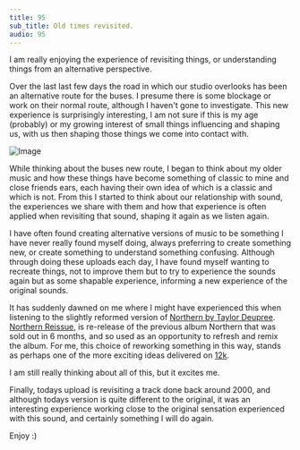 ```yaml
---
title: 95
sub_title: Old times revisited.
audio: 95
---
```


I am really enjoying the experience of revisiting things, or understanding things from an alternative perspective. 

Over the last last few days the road in which our studio overlooks has been an alternative route for the buses. I presume there is some blockage or work on their normal route, although I haven't gone to investigate. This new experience is surprisingly interesting, I am not sure if this is my age (probably) or my growing interest of small things influencing and shaping us,  with us then shaping those things we come into contact with.

![Image](/assets/img/Snd-95.jpg)

While thinking about the buses new route, I began to think about my older music and how these things have become something of classic to mine and close friends ears, each having their own idea of which is a classic and which is not. From this I started to think about our relationship with sound, the experiences we share with them and how that experience is often applied when revisiting that sound, shaping it again as we listen again.

I have often found creating alternative versions of music to be something I have never really found myself doing, always preferring to create something new, or create something to understand something confusing. Although through doing these uploads each day, I have found myself wanting to recreate things, not to improve them but to try to experience the sounds again but as some shapable experience, informing a new experience of the original sounds.

It has suddenly dawned on me where I might have experienced this when listening to the slightly reformed version of <a href="http://www.12k.com/index.php/site/releases/northern/" title="Northern by Taylor Deupree" target="_blank">Northern by Taylor Deupree</a>. <a href="http://www.12k.com/index.php/site/releases/northern_reissue/" title="Northern Reissue" target="_blank">Northern Reissue</a>, is re-release of the previous album Northern that was sold out in 6 months, and so used as an opportunity to refresh and remix the album. For me, this choice of reworking something in this way, stands as perhaps one of the more exciting ideas delivered on <a href="http://www.12k.com/" title="12k" target="_blank">12k</a>.

I am still really thinking about all of this, but it excites me.

Finally, todays upload is revisiting a track done back around 2000, and although todays version is quite different to the original, it was an interesting experience working close to the original sensation experienced with this sound, and certainly something I will do again.

Enjoy :)